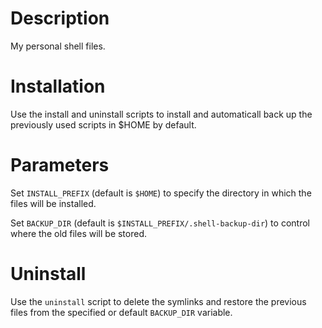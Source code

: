 # Description
My personal shell files.

# Installation

Use the install and uninstall scripts to install and automaticall back up the previously used scripts in $HOME by default.


# Parameters

Set `INSTALL_PREFIX` (default is `$HOME`) to specify the directory in which the files will be installed.

Set `BACKUP_DIR` (default is `$INSTALL_PREFIX/.shell-backup-dir`) to control where the old files will be stored.


# Uninstall

Use the `uninstall` script to delete the symlinks and restore the previous files from the specified or default `BACKUP_DIR` variable.

